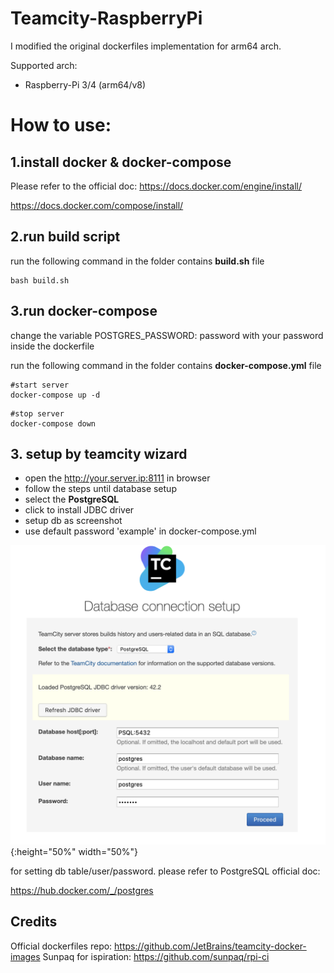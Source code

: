 # Teamcity-RaspberryPi
I modified the original dockerfiles implementation for arm64 arch.

Supported arch:
- Raspberry-Pi 3/4 (arm64/v8)

 
# How to use:

## 1.install docker & docker-compose

Please refer to the official doc:
https://docs.docker.com/engine/install/

https://docs.docker.com/compose/install/

## 2.run build script

run the following command in the folder contains **build.sh** file

```
bash build.sh
```

## 3.run docker-compose

change the variable POSTGRES_PASSWORD: password with your password inside the dockerfile

run the following command in the folder contains **docker-compose.yml** file

```
#start server
docker-compose up -d
```

```
#stop server
docker-compose down
```

## 3. setup by teamcity wizard

- open the http://your.server.ip:8111 in browser
- follow the steps until database setup
- select the **PostgreSQL**
- click to install JDBC driver
- setup db as screenshot
- use default password 'example' in docker-compose.yml

![](/pics/psql-setup.png){:height="50%" width="50%"}

for setting db table/user/password.
please refer to PostgreSQL official doc:

https://hub.docker.com/_/postgres

## Credits
Official dockerfiles repo: https://github.com/JetBrains/teamcity-docker-images
Sunpaq for ispiration: https://github.com/sunpaq/rpi-ci

